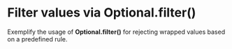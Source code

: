 # Filter values via Optional.filter()
Exemplify the usage of **Optional.filter()** for rejecting wrapped values based on a predefined rule.
